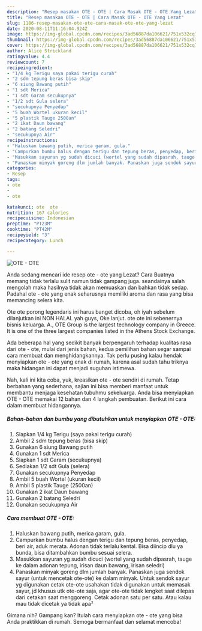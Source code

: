 ```yaml
---
description: "Resep masakan OTE - OTE | Cara Masak OTE - OTE Yang Lezat"
title: "Resep masakan OTE - OTE | Cara Masak OTE - OTE Yang Lezat"
slug: 1186-resep-masakan-ote-ote-cara-masak-ote-ote-yang-lezat
date: 2020-08-11T11:16:04.924Z
image: https://img-global.cpcdn.com/recipes/3ad56887da106621/751x532cq70/ote-ote-foto-resep-utama.jpg
thumbnail: https://img-global.cpcdn.com/recipes/3ad56887da106621/751x532cq70/ote-ote-foto-resep-utama.jpg
cover: https://img-global.cpcdn.com/recipes/3ad56887da106621/751x532cq70/ote-ote-foto-resep-utama.jpg
author: Alice Strickland
ratingvalue: 4.4
reviewcount: 7
recipeingredient:
- "1/4 kg Terigu saya pakai terigu curah"
- "2 sdm tepung beras bisa skip"
- "6 siung Bawang putih"
- "1 sdt Merica"
- "1 sdt Garam secukupnya"
- "1/2 sdt Gula selera"
- "secukupnya Penyedap"
- "5 buah Wortel ukuran kecil"
- "5 plastik Tauge 2500an"
- "2 ikat Daun bawang"
- "2 batang Seledri"
- "secukupnya Air"
recipeinstructions:
- "Haluskan bawang putih, merica garam, gula."
- "Campurkan bumbu halus dengan terigu dan tepung beras, penyedap, beri air, aduk merata. Adonan tidak terlalu kental. Bisa diincip dlu ya bunda, bisa ditambahkan bumbu sesuai selera."
- "Masukkan sayuran yg sudah dicuci (wortel yang sudah dipasrah, tauge ke dalam adonan tepung, irisan daun bawang, irisan seledri)"
- "Panaskan minyak goreng dlm jumlah banyak. Panaskan juga sendok sayur (untuk mencetak ote-ote) ke dalam minyak. Untuk sendok sayur yg digunakan cetak ote-ote usahakan tidak digunakan untuk memasak sayur, jd khusus utk ote-ote saja, agar ote-ote tidak lengket saat dilepas dari cetakan saat menggoreng. Cetak adonan satu per satu. Atau kalau mau tidak dicetak ya tidak apa²"
categories:
- Resep
tags:
- ote
- 
- ote

katakunci: ote  ote 
nutrition: 167 calories
recipecuisine: Indonesian
preptime: "PT23M"
cooktime: "PT42M"
recipeyield: "3"
recipecategory: Lunch

---
```



![OTE - OTE](https://img-global.cpcdn.com/recipes/3ad56887da106621/751x532cq70/ote-ote-foto-resep-utama.jpg)

Anda sedang mencari ide resep ote - ote yang Lezat? Cara Buatnya memang tidak terlalu sulit namun tidak gampang juga. seandainya salah mengolah maka hasilnya tidak akan memuaskan dan bahkan tidak sedap. Padahal ote - ote yang enak seharusnya memiliki aroma dan rasa yang bisa memancing selera kita.

Ote ote porong legendaris ini harus banget dicoba, oh iyah sebelum dilanjutkan ini NON HALAL yah guys, Oke lanjut. ote ote ini sebenernya bisnis keluarga. A., OTE Group is the largest technology company in Greece. It is one of the three largest companies listed in the Athens Stock Exchange.

Ada beberapa hal yang sedikit banyak berpengaruh terhadap kualitas rasa dari ote - ote, mulai dari jenis bahan, kedua pemilihan bahan segar sampai cara membuat dan menghidangkannya. Tak perlu pusing kalau hendak menyiapkan ote - ote yang enak di rumah, karena asal sudah tahu triknya maka hidangan ini dapat menjadi suguhan istimewa.


Nah, kali ini kita coba, yuk, kreasikan ote - ote sendiri di rumah. Tetap berbahan yang sederhana, sajian ini bisa memberi manfaat untuk membantu menjaga kesehatan tubuhmu sekeluarga. Anda bisa menyiapkan OTE - OTE memakai 12 bahan dan 4 langkah pembuatan. Berikut ini cara dalam membuat hidangannya.

<!--inarticleads1-->

##### Bahan-bahan dan bumbu yang dibutuhkan untuk menyiapkan OTE - OTE:

1. Siapkan 1/4 kg Terigu (saya pakai terigu curah)
1. Ambil 2 sdm tepung beras (bisa skip)
1. Gunakan 6 siung Bawang putih
1. Gunakan 1 sdt Merica
1. Siapkan 1 sdt Garam (secukupnya)
1. Sediakan 1/2 sdt Gula (selera)
1. Gunakan secukupnya Penyedap
1. Ambil 5 buah Wortel (ukuran kecil)
1. Ambil 5 plastik Tauge (2500an)
1. Gunakan 2 ikat Daun bawang
1. Gunakan 2 batang Seledri
1. Gunakan secukupnya Air




<!--inarticleads2-->

##### Cara membuat OTE - OTE:

1. Haluskan bawang putih, merica garam, gula.
1. Campurkan bumbu halus dengan terigu dan tepung beras, penyedap, beri air, aduk merata. Adonan tidak terlalu kental. Bisa diincip dlu ya bunda, bisa ditambahkan bumbu sesuai selera.
1. Masukkan sayuran yg sudah dicuci (wortel yang sudah dipasrah, tauge ke dalam adonan tepung, irisan daun bawang, irisan seledri)
1. Panaskan minyak goreng dlm jumlah banyak. Panaskan juga sendok sayur (untuk mencetak ote-ote) ke dalam minyak. Untuk sendok sayur yg digunakan cetak ote-ote usahakan tidak digunakan untuk memasak sayur, jd khusus utk ote-ote saja, agar ote-ote tidak lengket saat dilepas dari cetakan saat menggoreng. Cetak adonan satu per satu. Atau kalau mau tidak dicetak ya tidak apa²




Gimana nih? Gampang kan? Itulah cara menyiapkan ote - ote yang bisa Anda praktikkan di rumah. Semoga bermanfaat dan selamat mencoba!
